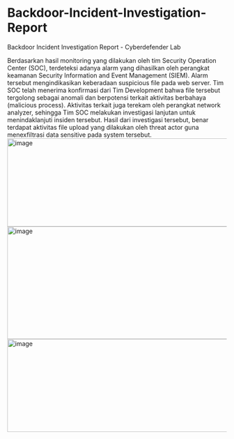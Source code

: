 # Backdoor-Incident-Investigation-Report
Backdoor Incident Investigation Report - Cyberdefender Lab

Berdasarkan hasil monitoring yang dilakukan oleh tim Security Operation Center (SOC), terdeteksi adanya alarm yang dihasilkan oleh perangkat keamanan Security Information and Event Management (SIEM). Alarm tersebut mengindikasikan keberadaan suspicious file pada web server. Tim SOC telah menerima konfirmasi dari Tim Development bahwa file tersebut tergolong sebagai anomali dan berpotensi terkait aktivitas berbahaya (malicious process). Aktivitas terkait juga terekam oleh perangkat network analyzer, sehingga Tim SOC melakukan investigasi lanjutan untuk menindaklanjuti insiden tersebut. Hasil dari investigasi tersebut, benar terdapat aktivitas file upload yang dilakukan oleh threat actor guna menexfiltrasi data sensitive pada system tersebut.
<img width="940" height="202" alt="image" src="https://github.com/user-attachments/assets/6d4b4aae-b685-449a-b9b8-11c86f109280" />
<img width="940" height="258" alt="image" src="https://github.com/user-attachments/assets/19b630b0-b310-4cfc-8e08-9a161453c662" />
<img width="940" height="213" alt="image" src="https://github.com/user-attachments/assets/3ff68fff-1a88-47ab-b7b2-73baffffc22d" />


